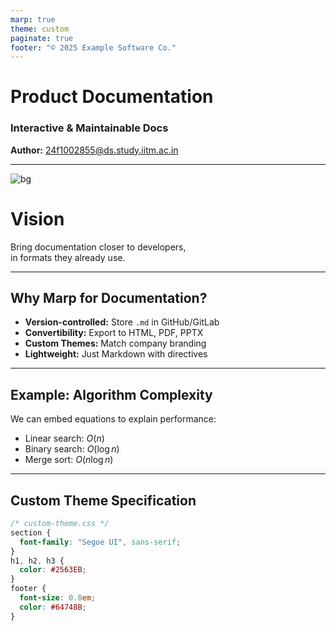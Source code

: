 ```yaml
---
marp: true
theme: custom
paginate: true
footer: "© 2025 Example Software Co."
---
```


<!-- _class: lead -->
<!-- _backgroundColor: #1E293B -->
<!-- _color: white -->

# Product Documentation  
### Interactive & Maintainable Docs

**Author:** 24f1002855@ds.study.iitm.ac.in

---

<!-- _class: lead -->
![bg](https://images.unsplash.com/photo-1507525428034-b723cf961d3e)

# Vision  
Bring documentation closer to developers,  
in formats they already use.

---

## Why Marp for Documentation?

- **Version-controlled:** Store `.md` in GitHub/GitLab  
- **Convertibility:** Export to HTML, PDF, PPTX  
- **Custom Themes:** Match company branding  
- **Lightweight:** Just Markdown with directives  

---

## Example: Algorithm Complexity

We can embed equations to explain performance:

- Linear search: $O(n)$  
- Binary search: $O(\log n)$  
- Merge sort: $O(n \log n)$  

---

## Custom Theme Specification

```css
/* custom-theme.css */
section {
  font-family: "Segoe UI", sans-serif;
}
h1, h2, h3 {
  color: #2563EB;
}
footer {
  font-size: 0.8em;
  color: #64748B;
}

